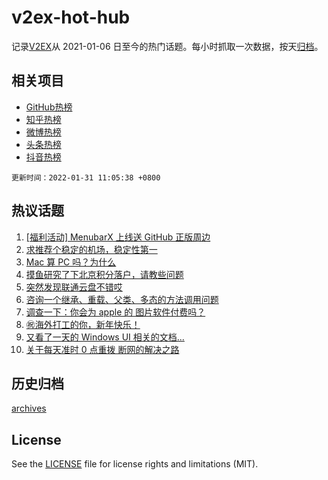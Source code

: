 # v2ex-hot-hub

 记录[V2EX](https://www.v2ex.com/)从 2021-01-06 日至今的热门话题。每小时抓取一次数据，按天[归档](archives)。
 
 ## 相关项目

- [GitHub热榜](https://github.com/snaildev/github-hot-hub)
- [知乎热榜](https://github.com/snaildev/zhihu-hot-hub)
- [微博热榜](https://github.com/snaildev/weibo-hot-hub)
- [头条热榜](https://github.com/snaildev/toutiao-hot-hub)
- [抖音热榜](https://github.com/snaildev/douyin-hot-hub)


 `更新时间：2022-01-31 11:05:38 +0800`

## 热议话题

1. [[福利活动] MenubarX 上线送 GitHub 正版周边](https://www.v2ex.com/t/831401)
1. [求推荐个稳定的机场，稳定性第一](https://www.v2ex.com/t/831414)
1. [Mac 算 PC 吗？为什么](https://www.v2ex.com/t/831434)
1. [摸鱼研究了下北京积分落户，请教些问题](https://www.v2ex.com/t/831378)
1. [突然发现联通云盘不错哎](https://www.v2ex.com/t/831382)
1. [咨询一个继承、重载、父类、多态的方法调用问题](https://www.v2ex.com/t/831432)
1. [调查一下：你会为 apple 的 图片软件付费吗？](https://www.v2ex.com/t/831422)
1. [㊗️海外打工的你，新年快乐！](https://www.v2ex.com/t/831417)
1. [又看了一天的 Windows UI 相关的文档...](https://www.v2ex.com/t/831456)
1. [关于每天准时 0 点重拨 断网的解决之路](https://www.v2ex.com/t/831412)

## 历史归档

[archives](archives)

## License

See the [LICENSE](LICENSE) file for license rights and limitations (MIT).
